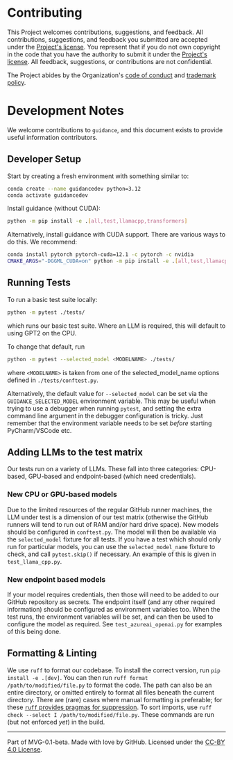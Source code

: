 # Contributing

This Project welcomes contributions, suggestions, and feedback. All contributions, suggestions, and feedback you submitted are accepted under the [Project's license](./LICENSE.md). You represent that if you do not own copyright in the code that you have the authority to submit it under the [Project's license](./LICENSE.md). All feedback, suggestions, or contributions are not confidential.

The Project abides by the Organization's [code of conduct](https://github.com/guidance-ai/governance/blob/main/CODE-OF-CONDUCT.md) and [trademark policy](https://github.com/guidance-ai/governance/blob/main/TRADEMARKS.md).

# Development Notes

We welcome contributions to `guidance`, and this document exists to provide useful information contributors.

## Developer Setup

Start by creating a fresh environment with something similar to:
```bash
conda create --name guidancedev python=3.12
conda activate guidancedev
```

Install guidance (without CUDA):
```bash
python -m pip install -e .[all,test,llamacpp,transformers]
```

Alternatively, install guidance with CUDA support. There are various ways to do this. We recommend:
```bash
conda install pytorch pytorch-cuda=12.1 -c pytorch -c nvidia
CMAKE_ARGS="-DGGML_CUDA=on" python -m pip install -e .[all,test,llamacpp,transformers]
```

## Running Tests

To run a basic test suite locally:
```bash
python -m pytest ./tests/
```
which runs our basic test suite.
Where an LLM is required, this will default to using GPT2 on the CPU.

To change that default, run
```bash
python -m pytest --selected_model <MODELNAME> ./tests/
```
where `<MODELNAME>` is taken from one of the selected_model_name options defined in `./tests/conftest.py`.

Alternatively, the default value for `--selected_model` can be set via the `GUIDANCE_SELECTED_MODEL` environment variable.
This may be useful when trying to use a debugger when running `pytest`, and setting the extra command line argument in the debugger configuration is tricky.
Just remember that the environment variable needs to be set _before_ starting PyCharm/VSCode etc.

## Adding LLMs to the test matrix

Our tests run on a variety of LLMs.
These fall into three categories: CPU-based, GPU-based and endpoint-based (which need credentials).

### New CPU or GPU-based models

Due to the limited resources of the regular GitHub runner machines, the LLM under test is a dimension of our test matrix (otherwise the GitHub runners will tend to run out of RAM and/or hard drive space).
New models should be configured in `conftest.py`.
The model will then be available via the `selected_model` fixture for all tests.
If you have a test which should only run for particular models, you can use the `selected_model_name` fixture to check, and call `pytest.skip()` if necessary.
An example of this is given in `test_llama_cpp.py`.

### New endpoint based models

If your model requires credentials, then those will need to be added to our GitHub repository as secrets.
The endpoint itself (and any other required information) should be configured as environment variables too.
When the test runs, the environment variables will be set, and can then be used to configure the model as required.
See `test_azureai_openai.py` for examples of this being done.

## Formatting & Linting

We use `ruff` to format our codebase.
To install the correct version, run `pip install -e .[dev]`.
You can then run `ruff format /path/to/modified/file.py` to format the code.
The path can also be an entire directory, or omitted entirely to format all files beneath the current directory.
There are (rare) cases where manual formatting is preferable; for these [`ruff` provides pragmas for suppression](https://docs.astral.sh/ruff/formatter/#format-suppression).
To sort imports, use `ruff check --select I /path/to/modified/file.py`.
These commands are run (but not enforced *yet*) in the build.



---
Part of MVG-0.1-beta.
Made with love by GitHub. Licensed under the [CC-BY 4.0 License](https://creativecommons.org/licenses/by-sa/4.0/).

